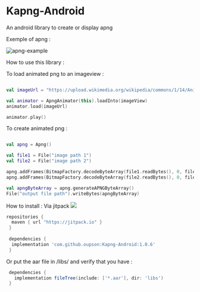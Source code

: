 # Kapng-Android 
An android library to create or display apng

Exemple of apng :

![apng-example](https://upload.wikimedia.org/wikipedia/commons/1/14/Animated_PNG_example_bouncing_beach_ball.png)

How to use this library :

To load animated png to an imageview : 
```kotlin

val imageUrl = "https://upload.wikimedia.org/wikipedia/commons/1/14/Animated_PNG_example_bouncing_beach_ball.png" // image url could be an url, or a file path. You could also load byteArray and file

val animator = ApngAnimator(this).loadInto(imageView)
animator.load(imageUrl)

animator.play()
```

To create animated png :

```kotlin

val apng = Apng()

val file1 = File("image path 1")
val file2 = File("image path 2")

apng.addFrames(BitmapFactory.decodeByteArray(file1.readBytes(), 0, file1.readBytes().size))
apng.addFrames(BitmapFactory.decodeByteArray(file2.readBytes(), 0, file2.readBytes().size))

val apngByteArray = apng.generateAPNGByteArray()
File("output file path").writeBytes(apngByteArray)
```

How to install :
Via jitpack   [![](https://jitpack.io/v/oupson/Kapng-Android.svg)](https://jitpack.io/#oupson/Kapng-Android)
```gradle
repositories {
  maven { url "https://jitpack.io" }
 }
 
 dependencies {
  implementation 'com.github.oupson:Kapng-Android:1.0.6'
 }
 ```
 
 Or put the aar file in /libs/ and verify that you have :
 ```gradle
  dependencies {
    implementation fileTree(include: ['*.aar'], dir: 'libs')
  }
